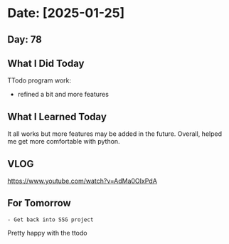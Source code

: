 # Date: [2025-01-25]

## Day: 78
## What I Did Today
TTodo program work:
- refined a bit and more features 

## What I Learned Today

It all works but more features may be added in the future. Overall, helped me get more comfortable with python.

## VLOG
https://www.youtube.com/watch?v=AdMa0OIxPdA

## For Tomorrow
    - Get back into SSG project

Pretty happy with the ttodo